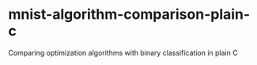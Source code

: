 # mnist-algorithm-comparison-plain-c
Comparing optimization algorithms with binary classification in plain C
